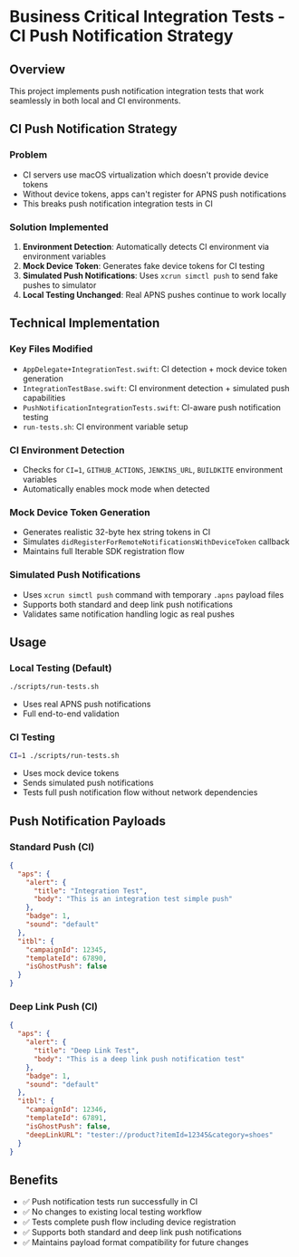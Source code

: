 # Business Critical Integration Tests - CI Push Notification Strategy

## Overview
This project implements push notification integration tests that work seamlessly in both local and CI environments.

## CI Push Notification Strategy

### Problem
- CI servers use macOS virtualization which doesn't provide device tokens
- Without device tokens, apps can't register for APNS push notifications
- This breaks push notification integration tests in CI

### Solution Implemented
1. **Environment Detection**: Automatically detects CI environment via environment variables
2. **Mock Device Token**: Generates fake device tokens for CI testing 
3. **Simulated Push Notifications**: Uses `xcrun simctl push` to send fake pushes to simulator
4. **Local Testing Unchanged**: Real APNS pushes continue to work locally

## Technical Implementation

### Key Files Modified
- `AppDelegate+IntegrationTest.swift`: CI detection + mock device token generation
- `IntegrationTestBase.swift`: CI environment detection + simulated push capabilities
- `PushNotificationIntegrationTests.swift`: CI-aware push notification testing
- `run-tests.sh`: CI environment variable setup

### CI Environment Detection
- Checks for `CI=1`, `GITHUB_ACTIONS`, `JENKINS_URL`, `BUILDKITE` environment variables
- Automatically enables mock mode when detected

### Mock Device Token Generation
- Generates realistic 32-byte hex string tokens in CI
- Simulates `didRegisterForRemoteNotificationsWithDeviceToken` callback
- Maintains full Iterable SDK registration flow

### Simulated Push Notifications
- Uses `xcrun simctl push` command with temporary `.apns` payload files
- Supports both standard and deep link push notifications
- Validates same notification handling logic as real pushes

## Usage

### Local Testing (Default)
```bash
./scripts/run-tests.sh
```
- Uses real APNS push notifications
- Full end-to-end validation

### CI Testing
```bash
CI=1 ./scripts/run-tests.sh
```
- Uses mock device tokens
- Sends simulated push notifications
- Tests full push notification flow without network dependencies

## Push Notification Payloads

### Standard Push (CI)
```json
{
  "aps": {
    "alert": {
      "title": "Integration Test",
      "body": "This is an integration test simple push"
    },
    "badge": 1,
    "sound": "default"
  },
  "itbl": {
    "campaignId": 12345,
    "templateId": 67890,
    "isGhostPush": false
  }
}
```

### Deep Link Push (CI)
```json
{
  "aps": {
    "alert": {
      "title": "Deep Link Test", 
      "body": "This is a deep link push notification test"
    },
    "badge": 1,
    "sound": "default"
  },
  "itbl": {
    "campaignId": 12346,
    "templateId": 67891,
    "isGhostPush": false,
    "deepLinkURL": "tester://product?itemId=12345&category=shoes"
  }
}
```

## Benefits
- ✅ Push notification tests run successfully in CI
- ✅ No changes to existing local testing workflow  
- ✅ Tests complete push flow including device registration
- ✅ Supports both standard and deep link push notifications
- ✅ Maintains payload format compatibility for future changes
